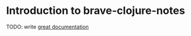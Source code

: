# Introduction to brave-clojure-notes

TODO: write [great documentation](http://jacobian.org/writing/what-to-write/)
